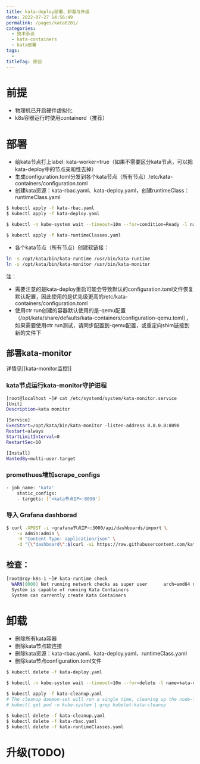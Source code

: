 ```yaml
---
title: kata-deploy部署、卸载与升级
date: 2022-07-27 14:56:49
permalink: /pages/kata0201/
categories:
  - 技术杂谈
  - kata-containers
  - kata部署
tags:
  - 
titleTag: 原创
---
```



# 前提

- 物理机已开启硬件虚拟化
- k8s容器运行时使用containerd（推荐）


# 部署
- 给kata节点打上label: kata-worker=true（如果不需要区分kata节点，可以把kata-deploy中的节点亲和性去掉）
- 生成configuration.toml分发到各个kata节点（所有节点）/etc/kata-containers/configuration.toml
- 创建kata资源：kata-rbac.yaml、kata-deploy.yaml，创建runtimeClass： runtimeClass.yaml
```bash
$ kubectl apply -f kata-rbac.yaml
$ kubectl apply -f kata-deploy.yaml

$ kubectl -n kube-system wait --timeout=10m --for=condition=Ready -l name=kata-deploy pod

$ kubectl apply -f kata-runtimeClasses.yaml
```

- 各个kata节点（所有节点）创建软链接：
```bash
ln -s /opt/kata/bin/kata-runtime /usr/bin/kata-runtime
ln -s /opt/kata/bin/kata-monitor /usr/bin/kata-monitor
```

注：
- 需要注意的是kata-deploy重启可能会导致默认的configuration.toml文件恢复默认配置，因此使用的是优先级更高的/etc/kata-containers/configuration.toml
- 使用ctr run创建的容器默认使用的是-qemu配置（/opt/kata/share/defaults/kata-containers/configuration-qemu.toml），如果需要使用ctr run测试，请同步配置到-qemu配置，或重定向shim链接到新的文件下

## 部署kata-monitor
详情见[[kata-monitor监控]]
### kata节点运行kata-monitor守护进程
```bash
[root@localhost ~]# cat /etc/systemd/system/kata-monitor.service
[Unit]
Description=kata monitor

[Service]
ExecStart=/opt/kata/bin/kata-monitor -listen-address 0.0.0.0:8090
Restart=always
StartLimitInterval=0
RestartSec=10

[Install]
WantedBy=multi-user.target
```


### promethues增加scrape_configs
```bash
- job_name: 'kata'
    static_configs:
    - targets: ['<kata节点IP>:8090']
```

### 导入 Grafana dashborad
```bash
$ curl -XPOST -i <grafana节点IP>:3000/api/dashboards/import \
    -u admin:admin \
    -H "Content-Type: application/json" \
	-d "{\"dashboard\":$(curl -sL https://raw.githubusercontent.com/kata-containers/kata-containers/main/docs/how-to/data/dashboard.json )}"
```

## 检查：
```bash
[root@rqy-k8s-1 ~]# kata-runtime check
  WARN[0000] Not running network checks as super user      arch=amd64 name=kata-runtime pid=48176 source=runtime
  System is capable of running Kata Containers
  System can currently create Kata Containers
```

# 卸载
- 删除所有kata容器
- 删除kata节点软连接
- 删除kata资源：kata-rbac.yaml、kata-deploy.yaml、runtimeClass.yaml
- 删除kata节点configuration.toml文件

```bash
$ kubectl delete -f kata-deploy.yaml

$ kubectl -n kube-system wait --timeout=10m --for=delete -l name=kata-deploy pod

$ kubectl apply -f kata-cleanup.yaml
# The cleanup daemon-set will run a single time, cleaning up the node-label, which makes it difficult to check in an automated fashion. This process should take, at most, 5 minutes.
# kubectl get pod -n kube-system | grep kubelet-kata-cleanup

$ kubectl delete -f kata-cleanup.yaml
$ kubectl delete -f kata-rbac.yaml
$ kubectl delete -f kata-runtimeClasses.yaml

```

# 升级(TODO)

